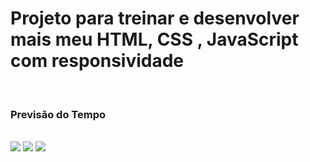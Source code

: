 <h1>Projeto para treinar e desenvolver mais meu HTML, CSS , JavaScript com responsividade</h1>
<br>
<h3>Previsão do Tempo</h3>
<p></p>
<br>
<img src="https://img.shields.io/badge/HTML-239120?style=for-the-badge&logo=html5&logoColor=white">
<img src="https://img.shields.io/badge/CSS-239120?&style=for-the-badge&logo=css3&logoColor=white">
<img src="https://img.shields.io/badge/JAVASCRIPT-239120?&style=for-the-badge&logo=JAVASCRIPT3&logoColor=white">

<img src="">
<img src="">
